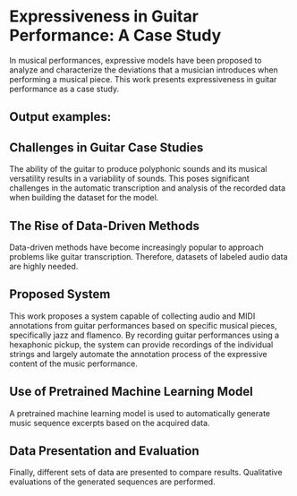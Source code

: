 # Expressiveness in Guitar Performance: A Case Study

In musical performances, expressive models have been proposed to analyze and characterize the deviations that a musician introduces when performing a musical piece. This work presents expressiveness in guitar performance as a case study.


## Output examples:




## Challenges in Guitar Case Studies

The ability of the guitar to produce polyphonic sounds and its musical versatility results in a variability of sounds. This poses significant challenges in the automatic transcription and analysis of the recorded data when building the dataset for the model.

## The Rise of Data-Driven Methods

Data-driven methods have become increasingly popular to approach problems like guitar transcription. Therefore, datasets of labeled audio data are highly needed.

## Proposed System

This work proposes a system capable of collecting audio and MIDI annotations from guitar performances based on specific musical pieces, specifically jazz and flamenco. By recording guitar performances using a hexaphonic pickup, the system can provide recordings of the individual strings and largely automate the annotation process of the expressive content of the music performance.

## Use of Pretrained Machine Learning Model

A pretrained machine learning model is used to automatically generate music sequence excerpts based on the acquired data.

## Data Presentation and Evaluation

Finally, different sets of data are presented to compare results. Qualitative evaluations of the generated sequences are performed.